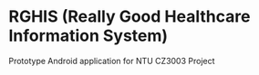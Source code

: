 # RGHIS (Really Good Healthcare Information System)

Prototype Android application for NTU CZ3003 Project
